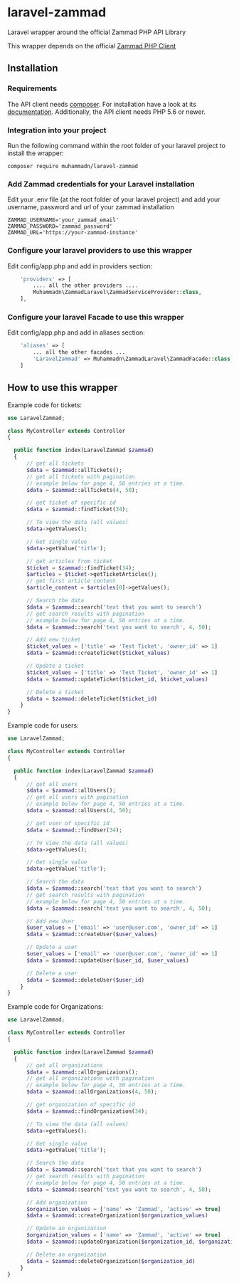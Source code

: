# laravel-zammad
Laravel wrapper around the official Zammad PHP API Library

This wrapper depends on the official [Zammad PHP Client](https://github.com/zammad/zammad-api-client-php)

## Installation

### Requirements
The API client needs [composer](https://getcomposer.org/). For installation have a look at its [documentation](https://getcomposer.org/download/).
Additionally, the API client needs PHP 5.6 or newer.

### Integration into your project
Run the following command within the root folder of your laravel project to install the wrapper:
```
composer require muhammadn/laravel-zammad
```

### Add Zammad credentials for your Laravel installation
Edit your .env file (at the root folder of your laravel project) and add your username, password and url of your zammad installation
```
ZAMMAD_USERNAME='your_zammad_email'
ZAMMAD_PASSWORD='zammad_password'
ZAMMAD_URL='https://your-zammad-instance'
```

### Configure your laravel providers to use this wrapper
Edit config/app.php and add in providers section:
```php
    'providers' => [
        .... all the other providers ....
        Muhammadn\ZammadLaravel\ZammadServiceProvider::class,
    ],
```      

### Configure your laravel Facade to use this wrapper
Edit config/app.php and add in aliases section:
```php
    'aliases' => [
        ... all the other facades ...
        'LaravelZammad' => Muhammadn\ZammadLaravel\ZammadFacade::class,
    ]
```
## How to use this wrapper
Example code for tickets:
```php
use LaravelZammad;

class MyController extends Controller
{

  public function index(LaravelZammad $zammad)
  {
      // get all tickets
      $data = $zammad::allTickets();
      // get all tickets with pagination
      // example below for page 4, 50 entries at a time.
      $data = $zammad::allTickets(4, 50);

      // get ticket of specific id
      $data = $zammad::findTicket(34);

      // To view the data (all values)
      $data->getValues();

      // Get single value 
      $data->getValue('title');

      // get articles from ticket
      $ticket = $zammad::findTicket(34);
      $articles = $ticket->getTicketArticles();
      // get first article content
      $article_content = $articles[0]->getValues();

      // Search the data
      $data = $zammad::search('text that you want to search')
      // get search results with pagination
      // example below for page 4, 50 entries at a time.
      $data = $zammad::search('text you want to search', 4, 50);

      // Add new ticket
      $ticket_values = ['title' => 'Test Ticket', 'owner_id' => 1]
      $data = $zammad::createTicket($ticket_values)

      // Update a ticket
      $ticket_values = ['title' => 'Test Ticket', 'owner_id' => 1]
      $data = $zammad::updateTicket($ticket_id, $ticket_values)

      // Delete a ticket
      $data = $zammad::deleteTicket($ticket_id)
    }
}
```

Example code for users:
```php
use LaravelZammad;

class MyController extends Controller
{

  public function index(LaravelZammad $zammad)
  {
      // get all users
      $data = $zammad::allUsers();
      // get all users with pagination
      // example below for page 4, 50 entries at a time.
      $data = $zammad::allUsers(4, 50);

      // get user of specific id
      $data = $zammad::findUser(34);

      // To view the data (all values)
      $data->getValues();

      // Get single value
      $data->getValue('title');

      // Search the data
      $data = $zammad::search('text that you want to search')
      // get search results with pagination
      // example below for page 4, 50 entries at a time.
      $data = $zammad::search('text you want to search', 4, 50);

      // Add new User
      $user_values = ['email' => 'user@user.com', 'owner_id' => 1]
      $data = $zammad::createUser($user_values)

      // Update a user
      $user_values = ['email' => 'user@user.com', 'owner_id' => 1]
      $data = $zammad::updateUser($user_id, $user_values)

      // Delete a user
      $data = $zammad::deleteUser($user_id)
    }
}
```

Example code for Organizations:
```php
use LaravelZammad;

class MyController extends Controller
{

  public function index(LaravelZammad $zammad)
  {
      // get all organizations
      $data = $zammad::allOrganizaions();
      // get all organizations with pagination
      // example below for page 4, 50 entries at a time.
      $data = $zammad::allOrganizations(4, 50);

      // get organization of specific id
      $data = $zammad::findOrganization(34);

      // To view the data (all values)
      $data->getValues();

      // Get single value
      $data->getValue('title');

      // Search the data
      $data = $zammad::search('text that you want to search')
      // get search results with pagination
      // example below for page 4, 50 entries at a time.
      $data = $zammad::search('text you want to search', 4, 50);

      // Add organization
      $organization_values = ['name' => 'Zammad', 'active' => true]
      $data = $zammad::createOrganization($organization_values)

      // Update an organization
      $organization_values = ['name' => 'Zammad', 'active' => true]
      $data = $zammad::updateOrganization($organization_id, $organization_values)

      // Delete an organization
      $data = $zammad::deleteOrganization($organization_id)
    }
}
```
